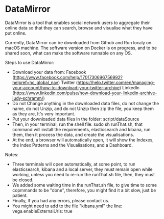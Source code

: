 # DataMirror
DataMirror is a tool that enables social network users to aggregate their online data so that they can search, browse and visualise what they have put online.

Currently, DataMirror can be downloaded from Github and Run localy on macOS machine.
The software version on Docker is on progress, and to be shared soon, what can make the software runnable on any OS. 

Steps to use DataMirror:
- Download your data from:
  Facebook (https://www.facebook.com/help/1701730696756992?helpref=hc_global_nav)
  Twitter (https://help.twitter.com/en/managing-your-account/how-to-download-your-twitter-archive)
  LinkedIn (https://www.linkedin.com/pulse/how-download-your-linkedin-archive-judy-schramm/)
- Do not Change anything in the downloaded data files, do not change the name, do not Unzip, and do not Unzip then zip the file, you keep them as they are, It's very important.
- Put your downloaded data files in the folder: script/dataSource
- Then, in your terminal, run the shell file: sudo sh runThat.sh, that command will install the requirements, elasticsearch and kibana, run them, then it process the data, and create the visualisations.
- At the end, a browser will automatically open, it will show the Indexes, the Index Patterns and the Visualisations, and a Dashboard.

Notes:
- Three terminals will open automatically, at some point, to run elasticsearch, kibana and a local server, they must remain open while working, unless you need to re-run the runThat.sh file, then, they must be closed.
- We added some waiting time in the runThat.sh file, to give time to some copmmands to be "done", therefore, you might find it a bit slow, just be patient.
- Finally, If you had any errors, please contact us.
- You might need to add to the file "kibana.yml" the line: vega.enableExternalUrls: true




